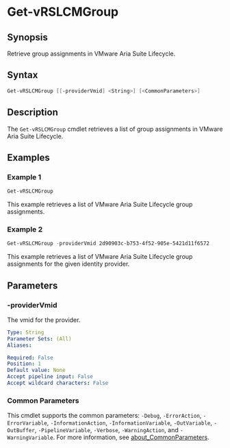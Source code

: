 # Get-vRSLCMGroup

## Synopsis

Retrieve group assignments in VMware Aria Suite Lifecycle.

## Syntax

``` PowerShell
Get-vRSLCMGroup [[-providerVmid] <String>] [<CommonParameters>]
```

## Description

The `Get-vRSLCMGroup` cmdlet retrieves a list of group assignments in VMware Aria Suite Lifecycle.

## Examples

### Example 1

``` PowerShell
Get-vRSLCMGroup
```

This example retrieves a list of VMware Aria Suite Lifecycle group assignments.

### Example 2

``` PowerShell
Get-vRSLCMGroup -providerVmid 2d90903c-b753-4f52-905e-5421d11f6572
```
This example retrieves a list of VMware Aria Suite Lifecycle group assignments for the given identity provider.

## Parameters

### -providerVmid

The vmid for the provider.

```yaml
Type: String
Parameter Sets: (All)
Aliases:

Required: False
Position: 1
Default value: None
Accept pipeline input: False
Accept wildcard characters: False
```

### Common Parameters

This cmdlet supports the common parameters: `-Debug`, `-ErrorAction`, `-ErrorVariable`, `-InformationAction`, `-InformationVariable`, `-OutVariable`, `-OutBuffer`, `-PipelineVariable`, `-Verbose`, `-WarningAction`, and `-WarningVariable`. For more information, see [about_CommonParameters](http://go.microsoft.com/fwlink/?LinkID=113216).
